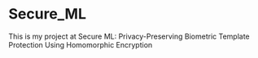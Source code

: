 # Secure_ML
This is my project at Secure ML: Privacy-Preserving Biometric Template Protection Using Homomorphic Encryption
